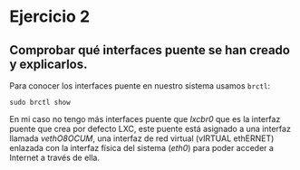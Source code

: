 # Ejercicio 2
## Comprobar qué interfaces puente se han creado y explicarlos.

Para conocer los interfaces puente en nuestro sistema usamos `brctl`:

```
sudo brctl show
```

En mi caso no tengo más interfaces puente que *lxcbr0* que es la interfaz puente que crea por defecto LXC, este puente está asignado a una interfaz llamada *vethO8OCUM*, una interfaz de red virtual (vIRTUAL ethERNET) enlazada con la interfaz física del sistema (*eth0*) para poder acceder a Internet a través de ella.
